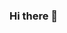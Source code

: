 ### Hi there 👋

<!--
 
- 🌱 I’m currently learning spring-boot , JPA , servlets.

- 👯 I’m looking to collaborate on backend devlopment using JAVA 

- 💬 Ask me about - Data structures, Algorithms , JAVA, CPP

- 📫 How to reach me: muchhala1840@gmail.com

- 😄 Pronouns: He/Him

- ⚡ Fun fact:  I am a mechanical engineering graduate but having  huge interest in software engineering decided to choose this as career.
-->


